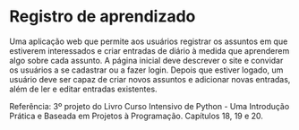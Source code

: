 # Registro de aprendizado
Uma aplicação web que permite aos usuários registrar os assuntos em que estiverem interessados e criar entradas de diário à medida que aprenderem algo
sobre cada assunto. A página inicial deve descrever o site e convidar os usuários a se cadastrar ou a fazer login. Depois que
estiver logado, um usuário deve ser capaz de criar novos assuntos e adicionar novas entradas, além de ler e editar entradas existentes.

Referência: 3º projeto do Livro Curso Intensivo de Python - Uma Introdução Prática e Baseada em Projetos à Programação. Capítulos 18, 19 e 20.

